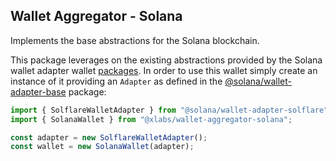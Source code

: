 ## Wallet Aggregator - Solana

Implements the base abstractions for the Solana blockchain.

This package leverages on the existing abstractions provided by the Solana wallet adapter wallet [packages](https://github.com/solana-labs/wallet-adapter/tree/master/packages/wallets). In order to use this wallet simply create an instance of it providing an `Adapter` as defined in the [@solana/wallet-adapter-base](https://github.com/solana-labs/wallet-adapter/tree/master/packages/core/base) package:

```ts
import { SolflareWalletAdapter } from "@solana/wallet-adapter-solflare";
import { SolanaWallet } from "@xlabs/wallet-aggregator-solana";

const adapter = new SolflareWalletAdapter();
const wallet = new SolanaWallet(adapter);
```
